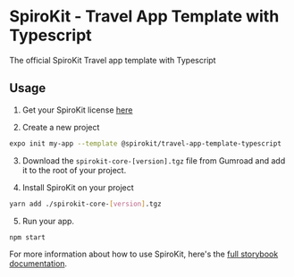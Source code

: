# SpiroKit - Travel App Template with Typescript

The official SpiroKit Travel app template with Typescript

## Usage

1. Get your SpiroKit license [here](https://maurocodes.gumroad.com/l/spiro-kit-design-system)

2. Create a new project

```sh
expo init my-app --template @spirokit/travel-app-template-typescript
```

3. Download the `spirokit-core-[version].tgz` file from Gumroad and add it to the root of your project.

4. Install SpiroKit on your project

```sh
yarn add ./spirokit-core-[version].tgz
```

5. Run your app.

```
npm start
```

For more information about how to use SpiroKit, here's the [full storybook documentation](https://docs.spirokit.com).
